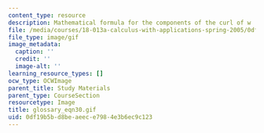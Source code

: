 ```yaml
---
content_type: resource
description: Mathematical formula for the components of the curl of w
file: /media/courses/18-013a-calculus-with-applications-spring-2005/0df19b5bd8beaeece7984e3b6ec9c123_glossary_eqn30.gif
file_type: image/gif
image_metadata:
  caption: ''
  credit: ''
  image-alt: ''
learning_resource_types: []
ocw_type: OCWImage
parent_title: Study Materials
parent_type: CourseSection
resourcetype: Image
title: glossary_eqn30.gif
uid: 0df19b5b-d8be-aeec-e798-4e3b6ec9c123
---
```

